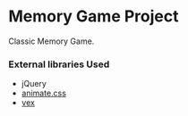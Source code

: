 # Memory Game Project

Classic Memory Game.


### External libraries Used

* jQuery
* [animate.css](https://github.com/daneden/animate.css)
* [vex](http://github.hubspot.com/vex/)
